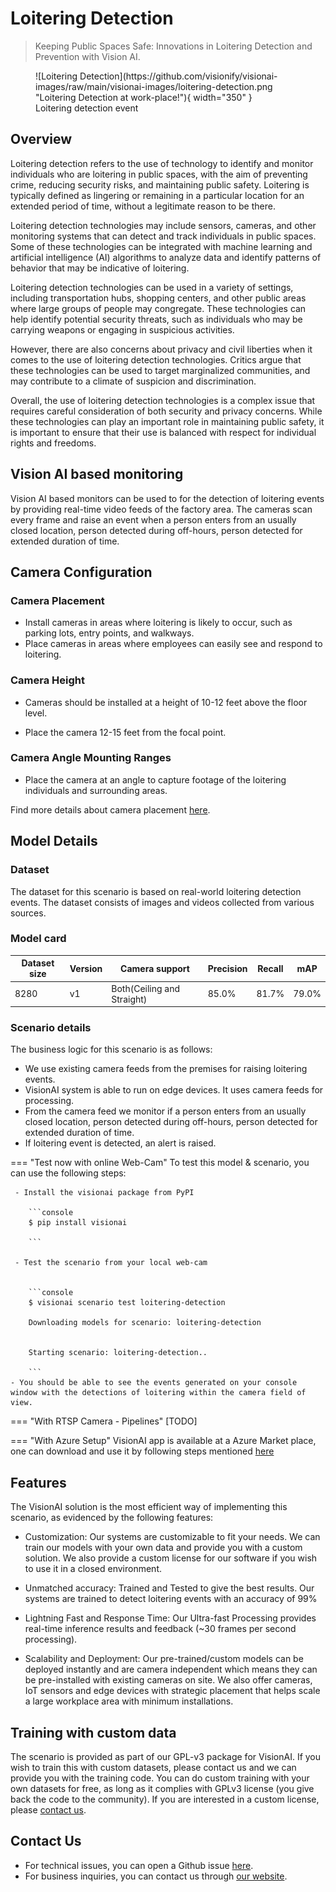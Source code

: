 # **Loitering Detection**

> Keeping Public Spaces Safe: Innovations in Loitering Detection and Prevention with Vision AI.

<figure markdown>
  ![Loitering Detection](https://github.com/visionify/visionai-images/raw/main/visionai-images/loitering-detection.png "Loitering Detection at work-place!"){ width="350" }
  <figcaption>Loitering detection event</figcaption>
</figure>

## Overview

Loitering detection refers to the use of technology to identify and monitor individuals who are loitering in public spaces, with the aim of preventing crime, reducing security risks, and maintaining public safety. Loitering is typically defined as lingering or remaining in a particular location for an extended period of time, without a legitimate reason to be there.

Loitering detection technologies may include sensors, cameras, and other monitoring systems that can detect and track individuals in public spaces. Some of these technologies can be integrated with machine learning and artificial intelligence (AI) algorithms to analyze data and identify patterns of behavior that may be indicative of loitering.

Loitering detection technologies can be used in a variety of settings, including transportation hubs, shopping centers, and other public areas where large groups of people may congregate. These technologies can help identify potential security threats, such as individuals who may be carrying weapons or engaging in suspicious activities.

However, there are also concerns about privacy and civil liberties when it comes to the use of loitering detection technologies. Critics argue that these technologies can be used to target marginalized communities, and may contribute to a climate of suspicion and discrimination.

Overall, the use of loitering detection technologies is a complex issue that requires careful consideration of both security and privacy concerns. While these technologies can play an important role in maintaining public safety, it is important to ensure that their use is balanced with respect for individual rights and freedoms.

## Vision AI based monitoring

Vision AI based monitors can be used to for the detection of loitering events by providing real-time video feeds of the factory area. The cameras scan every frame and raise an event when a person enters from an usually closed location, person detected during off-hours, person detected for extended duration of time.


## Camera Configuration

### Camera Placement

- Install cameras in areas where loitering is likely to occur, such as parking lots, entry points, and walkways.
- Place cameras in areas where employees can easily see and respond to loitering.

### Camera Height

- Cameras should be installed at a height of 10-12 feet above the floor level.

- Place the camera 12-15 feet from the focal point.

### Camera Angle Mounting Ranges

- Place the camera at an angle to capture footage of the loitering individuals and surrounding areas.


Find more details about camera placement [here](../overview/cameras.md).


## Model Details

### Dataset
The dataset for this scenario is based on real-world loitering detection events. The dataset consists of images and videos collected from various sources. 

### Model card

 <div class="table">
    <table class="fl-table">
        <thead>
        <tr><th>Dataset size</th>
            <th>Version</th>
            <th>Camera support</th>
            <th>Precision</th>
            <th>Recall</th>
            <th> mAP  </th>  
        </thead>
        <tbody>
        <tr>
            <td>8280</td>
            <td>v1</td>
            <td>Both(Ceiling and Straight)</td>
            <td>85.0% </td>
            <td>81.7% </td>
            <td>79.0% </td>
        </tr>
        </tbody>
    </table>
</div>

### Scenario details

The business logic for this scenario is as follows:

- We use existing camera feeds from the premises for raising loitering events.
- VisionAI system is able to run on edge devices. It uses camera feeds for processing.
- From the camera feed we monitor if a person enters from an usually closed location, person detected during off-hours, person detected for extended duration of time.
- If loitering event is detected, an alert is raised.

=== "Test now with online Web-Cam"
     To test this model & scenario, you can use the following steps:
     
     - Install the visionai package from PyPI
     
        ```console
        $ pip install visionai
        
        ```
     
     - Test the scenario from your local web-cam
     

        ```console
        $ visionai scenario test loitering-detection

        Downloading models for scenario: loitering-detection
        

        Starting scenario: loitering-detection..

        ```
    - You should be able to see the events generated on your console window with the detections of loitering within the camera field of view.

=== "With RTSP Camera - Pipelines"
     [TODO]
 
=== "With Azure Setup"
     VisionAI app is available at a Azure Market place, one can download and use it by following steps mentioned [here](../overview/azure-managed-app.md)


## Features


The VisionAI solution is the most efficient way of implementing this scenario, as evidenced by the following features:

- Customization: Our systems are customizable to fit your needs. We can train our models with your own data and provide you with a custom solution. We also provide a custom license for our software if you wish to use it in a closed environment.

-  Unmatched accuracy: Trained and Tested to give the best results. Our systems are trained to detect loitering events with an accuracy of 99%

- Lightning Fast and Response Time: Our Ultra-fast Processing provides real-time inference results and feedback (~30 frames per second processing). 

- Scalability and Deployment: Our pre-trained/custom models can be deployed instantly and are camera independent which means they can be pre-installed with existing cameras on site. We also offer cameras, IoT sensors and edge devices with strategic placement that helps scale a large workplace area with minimum installations. 



## Training with custom data

The scenario is provided as part of our GPL-v3 package for VisionAI. If you wish to train this with custom datasets, please contact us and we can provide you with the training code. You can do custom training with your own datasets for free, as long as it complies with GPLv3 license (you give back the code to the community). If you are interested in a custom license, please [contact us](../company/contact.md).


## Contact Us

- For technical issues, you can open a Github issue [here](https://github.com/visionify/visionai).
- For business inquiries, you can contact us through [our website](https://visionify.ai/contact).